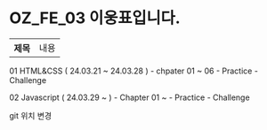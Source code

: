 # OZ_FE_03 이웅표입니다.

<table>
    <th>제목
    </th>
    <td>내용
</table>
01 HTML&CSS ( 24.03.21 ~ 24.03.28 )
    - chpater 01 ~ 06
        - Practice 
        - Challenge

02 Javascript ( 24.03.29 ~ )
    - Chapter 01 ~
        - Practice
        - Challenge

git 위치 변경 
